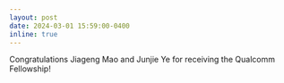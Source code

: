 ```yaml
---
layout: post
date: 2024-03-01 15:59:00-0400
inline: true
---
```


Congratulations Jiageng Mao and Junjie Ye for receiving the Qualcomm Fellowship!
